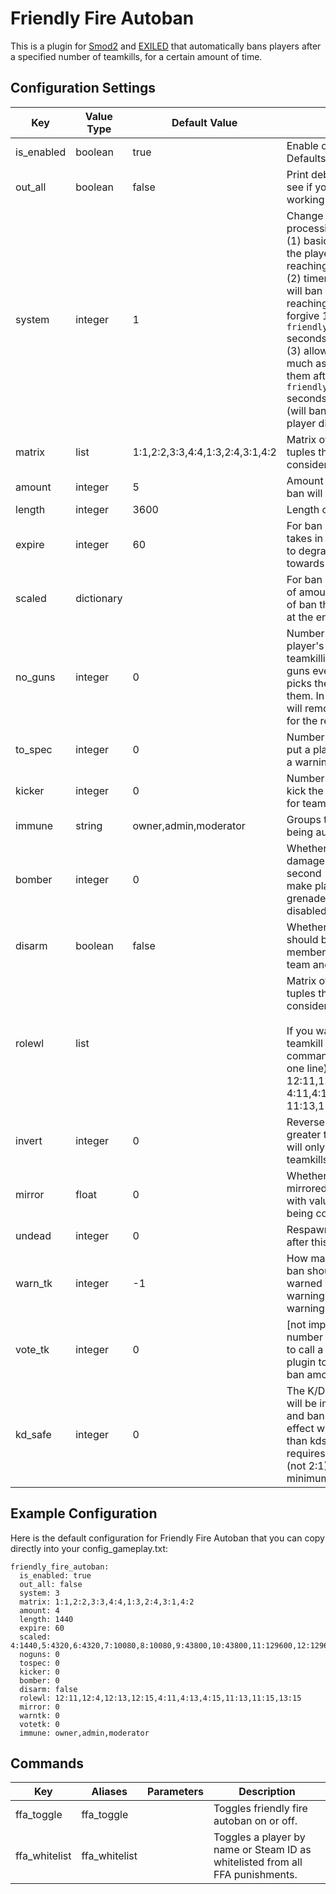 # Friendly Fire Autoban
This is a plugin for [Smod2](https://github.com/Grover-c13/Smod2) and [EXILED](https://github.com/Exiled-Team/EXILED) that automatically bans players after a specified number of teamkills, for a certain amount of time.

## Configuration Settings
Key | Value Type | Default Value | Description
--- | --- | --- | ---
is_enabled |    boolean |                            true | Enable or disable the plugin. Defaults to true.
out_all    |    boolean |                           false | Print debugging statements to see if your configuration is working correctly
system     |    integer |                               1 | Change system for processing teamkills:<br>(1) basic counter that will ban the player instantly upon reaching a threshold,<br>(2) timer-based counter that will ban a player after reaching the threshold but will forgive 1 teamkill every `friendly_fire_autoban_expire` seconds, or<br>(3) allow users to teamkill as much as possible and ban them after they have gone `friendly_fire_autoban_expire` seconds without teamkilling (will ban on round end and player disconnect).
matrix     |       list | 1:1,2:2,3:3,4:4,1:3,2:4,3:1,4:2 | Matrix of `killer:victim` team tuples that the plugin considers teamkills
amount     |    integer |                               5 | Amount of teamkills before a ban will be issued.
length     |    integer |                            3600 | Length of ban in minutes.
expire     |    integer |                              60 | For ban system #2, Time it takes in seconds for teamkill to degrade and not count towards ban.
scaled     | dictionary |                                 | For ban system #3, dictionary of amount of teamkills:length of ban that will be processed at the end of the round.
no_guns    |    integer |                               0 | Number of kills to remove the player's guns as a warning for teamkilling, and will remove guns every time the player picks them up or spawns with them. In ban system #1, this will remove the player's guns for the rest of the round.
to_spec    |    integer |                               0 | Number of kills at which to put a player into spectator as a warning for teamkilling.
kicker     |    integer |                               0 | Number of kills at which to kick the player as a warning for teamkilling.
immune     |     string |           owner,admin,moderator | Groups that are immune to being autobanned.
bomber     |    integer |                               0 | Whether to delay grenade damage of thrower by one second [experimental] (2), make player immune to grenade damage (1), or keep disabled (0).
disarm     |    boolean |                           false | Whether disarmed players should be considered members of the opposite team and role.
rolewl     |       list |                                 | Matrix of `killer:victim` role tuples that the plugin will NOT consider teamkills.<br><br>If you want NTF to be able to teamkill based on the chain of command, use this value (on one line): <br>12:11,12:4,12:13,12:15,<br>4:11,4:13,4:15,<br>11:13,11:15,13:15
invert     |    integer |                               0 | Reverse Friendly Fire. If greater than 0, value of mirror will only apply after this many teamkills.
mirror     |      float |                               0 | Whether damage should be mirrored back to a teamkiller, with values greater than (1) being considered a multiplier.
undead     |    integer |                               0 | Respawns teamkilled players after this many teamkills.
warn_tk    |    integer |                              -1 | How many teamkills before a ban should a teamkiller be warned (>=1), give a generic warning (0), or give no warning (-1).
vote_tk    |    integer |                               0 | [not implemented yet] The number of teamkills at which to call a vote via the callvote plugin to ban a user by the ban amount.
kd_safe    |    integer |                               0 | The K/D ratio at which players will be immune from pre-ban and ban punishments. Takes effect when kills are greater than kdsafe, i.e. set to 2 requires a minimum of 4:2 (not 2:1), set to 3 requires a minimum of 6:2 (not 3:1), etc.

## Example Configuration
Here is the default configuration for Friendly Fire Autoban that you can copy directly into your config_gameplay.txt:

~~~~
friendly_fire_autoban:
  is_enabled: true
  out_all: false
  system: 3
  matrix: 1:1,2:2,3:3,4:4,1:3,2:4,3:1,4:2
  amount: 4
  length: 1440
  expire: 60
  scaled: 4:1440,5:4320,6:4320,7:10080,8:10080,9:43800,10:43800,11:129600,12:129600,13:525600
  noguns: 0
  tospec: 0
  kicker: 0
  bomber: 0
  disarm: false
  rolewl: 12:11,12:4,12:13,12:15,4:11,4:13,4:15,11:13,11:15,13:15
  mirror: 0
  warntk: 0
  votetk: 0
  immune: owner,admin,moderator
~~~~

## Commands
Key | Aliases | Parameters | Description
--- | --- | --- | ---
ffa_toggle | ffa_toggle |  | Toggles friendly fire autoban on or off.
ffa_whitelist | ffa_whitelist |  | Toggles a player by name or Steam ID as whitelisted from all FFA punishments.
